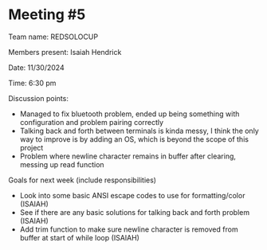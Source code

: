 # Meeting #5

Team name: REDSOLOCUP

Members present: Isaiah Hendrick

Date: 11/30/2024

Time: 6:30 pm

Discussion points: 

* Managed to fix bluetooth problem, ended up being something with configuration and problem pairing correctly
* Talking back and forth between terminals is kinda messy, I think the only way to improve is by adding an OS, which is beyond the scope of this project
* Problem where newline character remains in buffer after clearing, messing up read function

Goals for next week (include responsibilities)

* Look into some basic ANSI escape codes to use for formatting/color (ISAIAH)
* See if there are any basic solutions for talking back and forth problem (ISAIAH) 
* Add trim function to make sure newline character is removed from buffer at start of while loop (ISAIAH)


